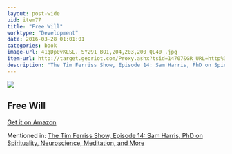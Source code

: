 ```yaml
---
layout: post-wide
uid: item77
title: "Free Will"
worktype: "Development"
date: 2016-03-28 01:01:01
categories: book
image-url: 41gDp0vKLSL._SY291_BO1,204,203,200_QL40_.jpg
item-url: http://target.georiot.com/Proxy.ashx?tsid=14707&GR_URL=http%3A%2F%2Fwww.amazon.com%2FFree-Will-Sam-Harris%2Fdp%2F1451683405%2F
description: "The Tim Ferriss Show, Episode 14: Sam Harris, PhD on Spirituality, Neuroscience, Meditation, and More"
---
```

<a href="http://target.georiot.com/Proxy.ashx?tsid=14707&GR_URL=http%3A%2F%2Fwww.amazon.com%2FFree-Will-Sam-Harris%2Fdp%2F1451683405%2F" target="blank"><img src="../../../../img/thumbs/41gDp0vKLSL._SY291_BO1,204,203,200_QL40_.jpg" class="prod-img"></a>
<h2>Free Will</h2>
<p><a href="http://target.georiot.com/Proxy.ashx?tsid=14707&GR_URL=http%3A%2F%2Fwww.amazon.com%2FFree-Will-Sam-Harris%2Fdp%2F1451683405%2F" target="blank">Get it on Amazon</a><p>
<p>Mentioned in: <a href="http://fourhourworkweek.com/2014/06/18/sam-harris/" target="blank">The Tim Ferriss Show, Episode 14: Sam Harris, PhD on Spirituality, Neuroscience, Meditation, and More</a></p>
